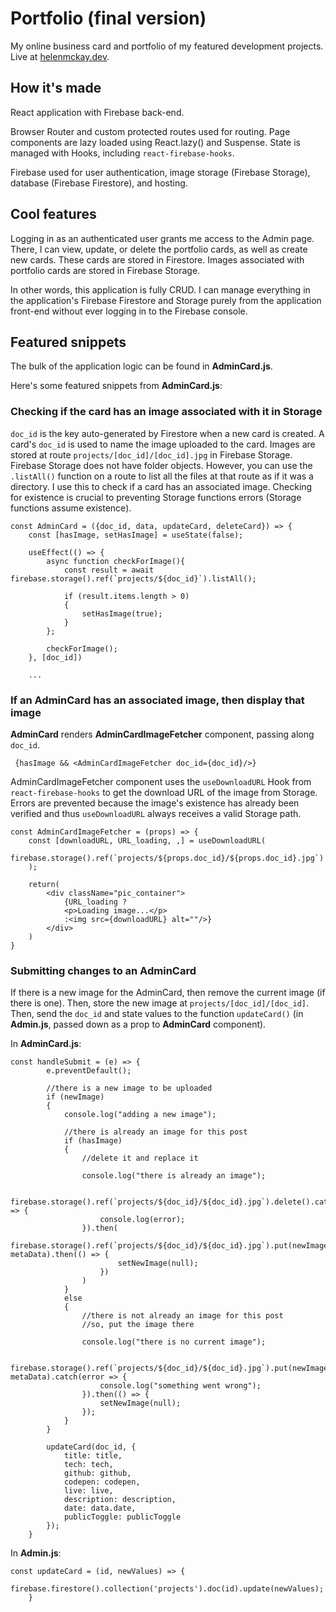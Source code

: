 # Portfolio (final version)

My online business card and portfolio of my featured development projects. Live at [helenmckay.dev](https://helenmckay.dev). 

## How it's made

React application with Firebase back-end. 

Browser Router and custom protected routes used for routing. Page components are lazy loaded using React.lazy() and Suspense. State is managed with Hooks, including `react-firebase-hooks`.

Firebase used for user authentication, image storage (Firebase Storage), database (Firebase Firestore), and hosting. 

## Cool features

Logging in as an authenticated user grants me access to the Admin page. There, I can view, update, or delete the portfolio cards, as well as create new cards. These cards are stored in Firestore. Images associated with portfolio cards are stored in Firebase Storage.

In other words, this application is fully CRUD. I can manage everything in the application's Firebase Firestore and Storage purely from the application front-end without ever logging in to the Firebase console.

## Featured snippets

The bulk of the application logic can be found in **AdminCard.js**. 

Here's some featured snippets from **AdminCard.js**:

### Checking if the card has an image associated with it in Storage

`doc_id` is the key auto-generated by Firestore when a new card is created. A card's `doc_id` is used to name the image uploaded to the card. Images are stored at route `projects/[doc_id]/[doc_id].jpg` in Firebase Storage. Firebase Storage does not have folder objects. However, you can use the `.listAll()` function on a route to list all the files at that route as if it was a directory. I use this to check if a card has an associated image. Checking for existence is crucial to preventing Storage functions errors (Storage functions assume existence).

```
const AdminCard = ({doc_id, data, updateCard, deleteCard}) => {
    const [hasImage, setHasImage] = useState(false);

    useEffect(() => {
        async function checkForImage(){
            const result = await firebase.storage().ref(`projects/${doc_id}`).listAll();

            if (result.items.length > 0)
            {
                setHasImage(true);
            }
        };

        checkForImage();
    }, [doc_id])
    
    ...
```

### If an AdminCard has an associated image, then display that image

**AdminCard** renders **AdminCardImageFetcher** component, passing along `doc_id`.

```
 {hasImage && <AdminCardImageFetcher doc_id={doc_id}/>}
```

AdminCardImageFetcher component uses the `useDownloadURL` Hook from `react-firebase-hooks` to get the download URL of the image from Storage. Errors are prevented because the image's existence has already been verified and thus `useDownloadURL` always receives a valid Storage path.

```
const AdminCardImageFetcher = (props) => {
    const [downloadURL, URL_loading, ,] = useDownloadURL(
        firebase.storage().ref(`projects/${props.doc_id}/${props.doc_id}.jpg`)
    );

    return(
        <div className="pic_container">
            {URL_loading ?
            <p>Loading image...</p>
            :<img src={downloadURL} alt=""/>}
        </div>
    )
}
```
### Submitting changes to an AdminCard

If there is a new image for the AdminCard, then remove the current image (if there is one). Then, store the new image at `projects/[doc_id]/[doc_id]`. Then, send the `doc_id` and state values to the function `updateCard()` (in **Admin.js**, passed down as a prop to **AdminCard** component).

In **AdminCard.js**:

```
const handleSubmit = (e) => {
        e.preventDefault();

        //there is a new image to be uploaded
        if (newImage)
        {
            console.log("adding a new image");

            //there is already an image for this post
            if (hasImage)
            {
                //delete it and replace it

                console.log("there is already an image");

                firebase.storage().ref(`projects/${doc_id}/${doc_id}.jpg`).delete().catch(error => {
                    console.log(error);
                }).then(
                    firebase.storage().ref(`projects/${doc_id}/${doc_id}.jpg`).put(newImage, metaData).then(() => {
                        setNewImage(null);
                    })
                )
            }
            else
            {
                //there is not already an image for this post
                //so, put the image there

                console.log("there is no current image");

                firebase.storage().ref(`projects/${doc_id}/${doc_id}.jpg`).put(newImage, metaData).catch(error => {
                    console.log("something went wrong");
                }).then(() => {
                    setNewImage(null);
                });
            }
        }

        updateCard(doc_id, {
            title: title,
            tech: tech,
            github: github,
            codepen: codepen,
            live: live,
            description: description,
            date: data.date,
            publicToggle: publicToggle
        });
    }
```
In **Admin.js**:

```
const updateCard = (id, newValues) => {
        firebase.firestore().collection('projects').doc(id).update(newValues);
    }
```

